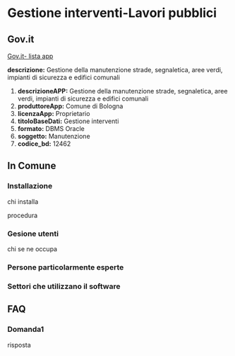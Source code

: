 # Gestione interventi-Lavori pubblici

## Gov.it

[Gov.it- lista app](http://basidati.agid.gov.it/catalogo/amm?code=c_a944)

**descrizione:** Gestione della manutenzione strade, segnaletica, aree verdi, impianti di sicurezza e edifici comunali

1. **descrizioneAPP:** Gestione della manutenzione strade, segnaletica, aree verdi, impianti di sicurezza e edifici comunali
2. **produttoreApp:** Comune di Bologna
3. **licenzaApp:** Proprietario
4. **titoloBaseDati:** Gestione interventi
5. **formato:** DBMS Oracle
6. **soggetto:** Manutenzione
7. **codice_bd:** 12462

## In Comune

### Installazione

chi installa

procedura

### Gesione utenti

chi se ne occupa

### Persone particolarmente esperte

### Settori che utilizzano il software

## FAQ

### Domanda1

risposta
